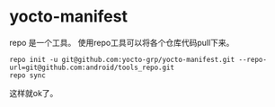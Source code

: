 # yocto-manifest
repo 是一个工具。 使用repo工具可以将各个仓库代码pull下来。

```
repo init -u git@github.com:yocto-grp/yocto-manifest.git --repo-url=git@github.com:android/tools_repo.git
repo sync
```

这样就ok了。
